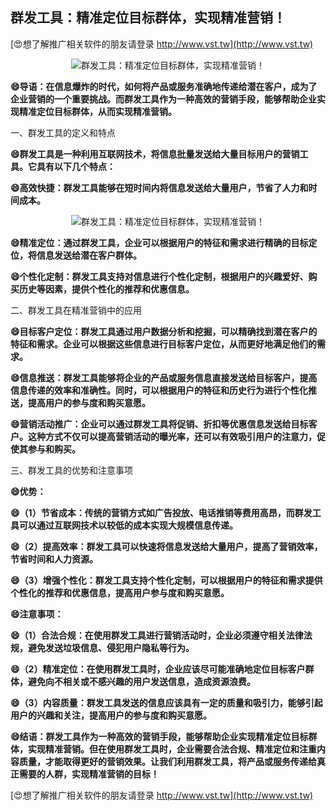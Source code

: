 ## **群发工具：精准定位目标群体，实现精准营销！**

[😍想了解推广相关软件的朋友请登录 http://www.vst.tw](http://www.vst.tw)

 <center><img src="https://vst.tw/MP4/tuiguang/png/4.png" alt="群发工具：精准定位目标群体，实现精准营销！"></center>

**😄导语：在信息爆炸的时代，如何将产品或服务准确地传递给潜在客户，成为了企业营销的一个重要挑战。而群发工具作为一种高效的营销手段，能够帮助企业实现精准定位目标群体，从而实现精准营销。**

一、群发工具的定义和特点

**😄群发工具是一种利用互联网技术，将信息批量发送给大量目标用户的营销工具。它具有以下几个特点：**

**😄高效快捷：群发工具能够在短时间内将信息发送给大量用户，节省了人力和时间成本。**

 <center><img src="https://vst.tw/MP4/tuiguang/png/1.png" alt="群发工具：精准定位目标群体，实现精准营销！"></center>

**😄精准定位：通过群发工具，企业可以根据用户的特征和需求进行精确的目标定位，将信息发送给潜在客户群体。**

**😄个性化定制：群发工具支持对信息进行个性化定制，根据用户的兴趣爱好、购买历史等因素，提供个性化的推荐和优惠信息。**

二、群发工具在精准营销中的应用

**😄目标客户定位：群发工具通过用户数据分析和挖掘，可以精确找到潜在客户的特征和需求。企业可以根据这些信息进行目标客户定位，从而更好地满足他们的需求。**

**😄信息推送：群发工具能够将企业的产品或服务信息直接发送给目标客户，提高信息传递的效率和准确性。同时，可以根据用户的特征和历史行为进行个性化推送，提高用户的参与度和购买意愿。**

**😄营销活动推广：企业可以通过群发工具将促销、折扣等优惠信息发送给目标客户。这种方式不仅可以提高营销活动的曝光率，还可以有效吸引用户的注意力，促使其参与和购买。**

三、群发工具的优势和注意事项

**😄优势：**

**😄（1）节省成本：传统的营销方式如广告投放、电话推销等费用高昂，而群发工具可以通过互联网技术以较低的成本实现大规模信息传递。**

**😄（2）提高效率：群发工具可以快速将信息发送给大量用户，提高了营销效率，节省时间和人力资源。**

**😄（3）增强个性化：群发工具支持个性化定制，可以根据用户的特征和需求提供个性化的推荐和优惠信息，提高用户参与度和购买意愿。**

**😄注意事项：**

**😄（1）合法合规：在使用群发工具进行营销活动时，企业必须遵守相关法律法规，避免发送垃圾信息、侵犯用户隐私等行为。**

**😄（2）精准定位：在使用群发工具时，企业应该尽可能准确地定位目标客户群体，避免向不相关或不感兴趣的用户发送信息，造成资源浪费。**

**😄（3）内容质量：群发工具发送的信息应该具有一定的质量和吸引力，能够引起用户的兴趣和关注，提高用户的参与度和购买意愿。**

**😄结语：群发工具作为一种高效的营销手段，能够帮助企业实现精准定位目标群体，实现精准营销。但在使用群发工具时，企业需要合法合规、精准定位和注重内容质量，才能取得更好的营销效果。让我们利用群发工具，将产品或服务传递给真正需要的人群，实现精准营销的目标！**

[😍想了解推广相关软件的朋友请登录 http://www.vst.tw](http://www.vst.tw)



